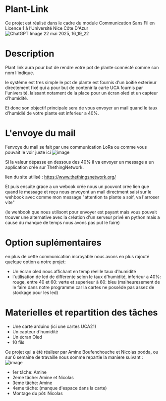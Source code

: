 # Plant-Link

Ce projet est réalisé dans le cadre du module Communication Sans Fil en Licence 1 à l’Université Nice Côte D'Azur
![ChatGPT Image 22 mai 2025, 16_19_22](https://github.com/user-attachments/assets/4abf768d-c1f6-4122-a66b-7bd9a429cee8)

# Description 
Plant link aura pour but de rendre votre pot de plante connécté comme son nom l'indique.

le système est tres simple le pot de plante est fournis d'un boitié exterieur directement fixé qui a pour but de 
contenir la carte UCA fournis par l'université, laissant notament de la place pour un écran oled et un capteur d'humidité.

Et donc son objectif principale sera de vous envoyer un mail quand le taux d'humidié de votre plante est inferieur a 40%.

# L'envoye du mail

l'envoye du mail se fait par une communication LoRa ou comme vous pouvait le voir juste ici 
![image](https://github.com/user-attachments/assets/0e3d62cb-ebc1-4456-a3c2-2370ffaa7d1e)

Si la valeur dépasse en dessous des 40% il va envoyer un message a un application crée sur ThethingNetwork.

lien du site utilisé : https://www.thethingsnetwork.org/

Et puis ensuite grace a un webook crée nous un pouvont crée lien que quand le message et reçu nous envoyont un mail 
directment saisi sur le wehbook avec comme mon message "attention ta plante a soif, va l'arroser vite" 

(le wehbook que nous utilisont pour envoyer est payant mais vous pouvait trouver une alternative avec la création d'un serveur privé en python mais a cause du manque de temps nous avons pas put le faire)

# Option suplémentaires 

en plus de cette communication incroyable nous avons en plus rajouté quelque option a notre projet:

* Un écran oled nous affichant en temp réel le taux d'humidité
* l'utilisation de led de differente selon le taux d'humidité, inferieur a 40%: rouge, entre 40 et 60: verte et superieur à 60: bleu (malheuresement de le faire dans notre programme car la cartes ne posséde pas assez de stockage pour les led)

# Materielles et repartition des tâches 

* Une carte arduino (ici une cartes UCA21)
* Un capteur d'humidité
* Un écran Oled
* 10 fils

Ce projet qui a été réaliser par Amine Boufenchouche et Nicolas podda, ou sur 6 semaine de travaille nous somme repartie la maniere suivant : 
![image](https://github.com/user-attachments/assets/b0082b1c-02e3-4dbe-9ec5-07ce25f27fb7)

* 1er tâche: Amine
* 2eme tâche: Amine et Nicolas
* 3eme tâche: Amine
* 4eme tâche: (manque d'espace dans la carte)
* Montage du pôt: Nicolas
